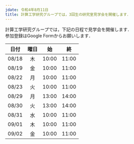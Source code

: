 ```yaml
---
jdate: 令和4年8月11日
title: 計算工学研究グループでは，3回生の研究室見学会を開催します．
---
```


計算工学研究グループでは，下記の日程で見学会を開催します．  
参加登録はGoogle Formからお願いします．

|  日付 | 曜日 |   始  |   終  |
|:-----:|:----:|:-----:|:-----:|
| 08/18 |  木  | 10:00 | 11:00 |
| 08/19 |  金  | 10:00 | 11:00 |
| 08/22 |  月  | 10:00 | 11:00 |
| 08/23 |  火  | 10:00 | 11:00 |
| 08/29 |  月  | 13:00 | 14:00 |
| 08/30 |  火  | 13:00 | 14:00 |
| 08/31 |  水  | 10:00 | 11:00 |
| 09/01 |  木  | 10:00 | 11:00 |
| 09/02 |  金  | 10:00 | 11:00 |
